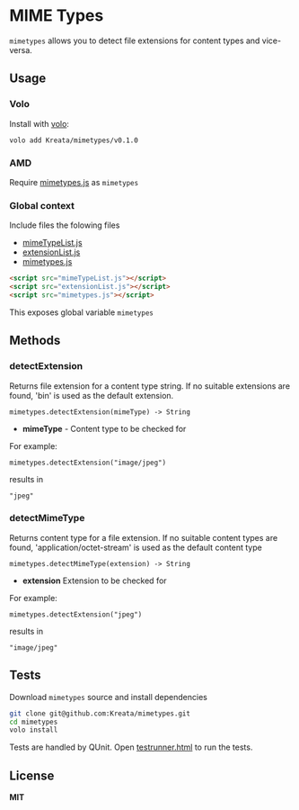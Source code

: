 # MIME Types

`mimetypes` allows you to detect file extensions for content types and vice-versa.

## Usage

### Volo

Install with [volo](http://volojs.org/):

    volo add Kreata/mimetypes/v0.1.0

### AMD

Require [mimetypes.js](mimetypes.js) as `mimetypes`

### Global context

Include files the folowing files

  * [mimeTypeList.js](mimeTypeList.js)
  * [extensionList.js](extensionList.js)
  * [mimetypes.js](mimetypes.js)

```html
<script src="mimeTypeList.js"></script>
<script src="extensionList.js"></script>
<script src="mimetypes.js"></script>
```

This exposes global variable `mimetypes`

## Methods

### detectExtension

 Returns file extension for a content type string. If no suitable extensions are found, 'bin' is used as the default extension.

    mimetypes.detectExtension(mimeType) -> String

  * **mimeType** - Content type to be checked for

For example:

    mimetypes.detectExtension("image/jpeg")

results in

    "jpeg"


### detectMimeType

Returns content type for a file extension. If no suitable content types are found, 'application/octet-stream' is used as the default content type

    mimetypes.detectMimeType(extension) -> String

  * **extension** Extension to be checked for

For example:

    mimetypes.detectExtension("jpeg")

results in

    "image/jpeg"

## Tests

Download `mimetypes` source and install dependencies

```bash
git clone git@github.com:Kreata/mimetypes.git
cd mimetypes
volo install
```

Tests are handled by QUnit. Open [testrunner.html](tests/testrunner.html) to run the tests.

## License

**MIT**
